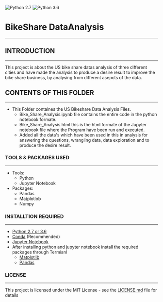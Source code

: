 ![Python 2.7](https://img.shields.io/badge/python-2.7-blue.svg)
![Python 3.6](https://img.shields.io/badge/python-3.6-blue.svg)

# BikeShare DataAnalysis
-------------------------

## INTRODUCTION
-------------------------
This project is about the US bike share datas analysis of three different cities and have made the analysis to produce a desire result
to improve the bike share business, by analysing from different asepcts of the data.

## CONTENTS OF THIS FOLDER
-------------------------
- This Folder containes the US Bikeshare Data Analysis Files.
  - Bike_Share_Analysis.ipynb file contains the entire code in the python notebook formate.
  - Bike_Share_Analysis.html this is the html formate of the Jupyter notebook file where the Program have been run and executed.
  - Added all the data's which have been used in this in analysis for answering the questions, wrangling data, data exploration and to 
    produce the desire result.
    
 ### TOOLS & PACKAGES USED
 ------------------------
 - Tools:
   - Python
   - Jupyter Notebook  
 - Packages:
   - Pandas
   - Matplotlob
   - Numpy
   
### INSTALLTION REQUIRED
------------------------
* [Python 2.7 or 3.6](https://www.python.org/downloads/)
* [Conda](https://conda.io/docs/user-guide/install/index.html) (Recommended)
* [Jupyter Notebook](http://jupyter.readthedocs.io/en/latest/install.html)
* After installing python and jupyter notebook install the required packages through Termianl
  - [Matplotlib](https://matplotlib.org/faq/installing_faq.html)
  - [Pandas](https://pandas.pydata.org/pandas-docs/stable/install.html)
  
### LICENSE 
-----------------------
This project is licensed under the MIT License - see the [LICENSE.md](LICENSE.md) file for details

